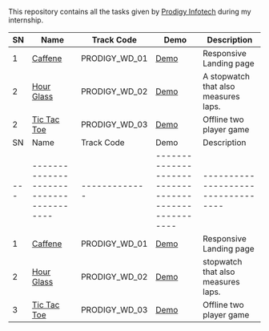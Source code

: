 
This repository contains all the tasks given by [Prodigy Infotech](https://prodigyinfotech.dev/) during my internship.

| SN  | Name                                    | Track Code    | Demo                                            | Description                          |
| --- | --------------------------------------- | ------------- | ----------------------------------------------- | ------------------------------------ |
| 1   | [Caffene](/PRODIGY_WD_01/README.md)     | PRODIGY_WD_01 | [Demo](https://caffeine.tilak-thapa.com.np/)    | Responsive Landing page              |
| 2   | [Hour Glass](/PRODIGY_WD_02/README.md)  | PRODIGY_WD_02 | [Demo](https://hourglass.tilak-thapa.com.np/)   | A stopwatch that also measures laps. |
| 2   | [Tic Tac Toe](/PRODIGY_WD_03/README.md) | PRODIGY_WD_03 | [Demo](https://prodigy-internship-task-3.vercel.app/) | Offline two player game              |
| SN  | Name                                    | Track Code    | Demo                                                  | Description                        |
| --- | --------------------------------------- | ------------- | ----------------------------------------------------- | ---------------------------------- |
| 1   | [Caffene](/PRODIGY_WD_01/README.md)     | PRODIGY_WD_01 | [Demo](https://prodigy-wd-1.netlify.app/)             | Responsive Landing page            |
| 2   | [Hour Glass](/PRODIGY_WD_02/README.md)  | PRODIGY_WD_02 | [Demo](https://hourglass.tilak-thapa.com.np/)         | stopwatch that also measures laps. |
| 3   | [Tic Tac Toe](/PRODIGY_WD_03/README.md) | PRODIGY_WD_03 | [Demo](https://prodigy-internship-task-3.vercel.app/) | Offline two player game            
